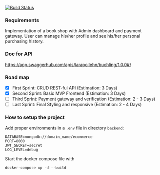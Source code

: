[![Build Status](https://travis-ci.com/larapollehn/buchling.svg?branch=master)](https://travis-ci.com/larapollehn/buchling)
### Requirements

Implementation of a book shop with Admin dashboard and payment gateway. User can manage 
his/her profile and see his/her personal purchasing history.

### Doc for API 

https://app.swaggerhub.com/apis/larapollehn/buchling/1.0.0#/

### Road map
- [x] First Sprint: CRUD REST-ful API (Estimation: 3 Days)
- [x] Second Sprint: Basic MVP Frontend (Estimation: 3 Days)
- [ ] Third Sprint: Payment gateway and verification (Estimation: 2 - 3 Days)
- [ ] Last Sprint: Final Styling and responsive (Estimation: 2 - 4 Days)  

### How to setup the project
Add proper environments in a `.env` file in directory `backend`:

```
DATABASE=mongodb://domain_name/ecommerce
PORT=8000
JWT_SECRET=secret
LOG_LEVEL=debug
```

Start the docker compose file with 

```
docker-compose up -d --build
```
